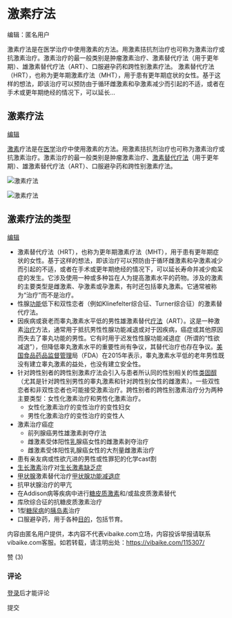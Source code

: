 # 激素疗法

编辑：匿名用户

激素疗法是在医学治疗中使用激素的方法。用激素拮抗剂治疗也可称为激素治疗或抗激素治疗。激素治疗的最一般类别是肿瘤激素治疗、激素替代疗法（用于更年期）、雄激素替代疗法（ART）、口服避孕药和跨性别激素疗法。 激素替代疗法（HRT），也称为更年期激素疗法（MHT），用于患有更年期症状的女性。基于这样的想法，即该治疗可以预防由于循环雌激素和孕激素减少而引起的不适，或者在手术或更年期绝经的情况下，可以延长...

## 激素疗法

[编辑](javascript:alert\('该词条已锁定，\(认证主体\)请联系客服从后台编辑。'\);)

[激素](https://vibaike.com/37210/)疗法是在[医学](https://vibaike.com/229199/)治疗中使用激素的方法。用激素拮抗剂治疗也可称为激素治疗或抗激素治疗。激素治疗的最一般类别是肿瘤激素治疗、[激素替代疗法](https://vibaike.com/135222/)（用于更年期）、雄激素替代疗法（ART）、口服避孕药和跨性别激素疗法。

![激素疗法](https://pic.vibaike.com/img/2020/11/ap.jpg)

![激素疗法](https://pic.vibaike.com/img/2019/07/dilogo.jpg)

## 激素疗法的类型

[编辑](javascript:alert\('该词条已锁定，\(认证主体\)请联系客服从后台编辑。'\);)

-   激素替代疗法（HRT），也称为更年期激素疗法（MHT），用于患有更年期症状的女性。基于这样的想法，即该治疗可以预防由于循环雌激素和孕激素减少而引起的不适，或者在手术或更年期绝经的情况下，可以延长寿命并减少痴呆症的发生。它涉及使用一种或多种旨在人为提高激素水平的药物。涉及的激素的主要类型是雌激素、孕激素或孕激素，有时还包括睾丸激素。它通常被称为“治疗”而不是治疗。
-   性腺[功能](https://vibaike.com/3137/)低下和双性恋者（例如Klinefelter综合征、Turner综合征）的激素替代疗法。
-   因疾病或衰老而睾丸激素水平低的男性雄激素替代[疗法](#)（ART）。这是一种激素[治疗](#)方法，通常用于抵抗男性性腺功能减退或对于因疾病，癌症或其他原因而失去了睾丸功能的男性。它有时用于迟发性性腺功能减退症（所谓的“性欲减退”），但降低睾丸激素水平的重要性尚有争议，其替代治疗也存在争议。[美国](https://vibaike.com/4159/)[食品](https://vibaike.com/3117/)[药品](https://vibaike.com/209268/)[监督管理](https://vibaike.com/32009/)局（FDA）在2015年表示，睾丸激素水平低的老年男性既没有建立睾丸激素的益处，也没有建立安全性。
-   针对跨性别者的跨性别激素疗法会引入与患者所认同的性别相关的性[类固醇](https://vibaike.com/37222/)（尤其是针对跨性别男性的睾丸激素和针对跨性别女性的雌激素）。一些双性恋者和非双性恋者也可能接受激素治疗。跨性别者的跨性别激素治疗分为两种主要类型：女性化激素治疗和男性化激素治疗。
    -   女性化激素治疗的变性治疗的变性妇女
    -   男性化激素治疗的变性治疗的变性人
-   激素治疗癌症
    -   前列腺癌男性雄激素剥夺疗法
    -   雌激素受体阳性[乳](https://vibaike.com/232598/)腺癌女性的雌激素剥夺治疗
    -   雌激素受体阳性乳腺癌女性的大剂量雌激素治疗
-   患有亲友病或性欲亢进的男性或性罪犯的化学cast割
-   [生长激素](https://vibaike.com/36980/)治疗对[生长激素缺乏症](https://vibaike.com/119759/)
-   [甲状腺](https://vibaike.com/37268/)激素替代治疗[甲状腺功能减退症](https://vibaike.com/129419/)
-   抗甲状腺治疗的甲亢
-   在Addison病等疾病中进行[糖皮质激素](https://vibaike.com/135187/)和/或盐皮质激素替代
-   库欣综合征的抗糖皮质激素治疗
-   1型[糖尿病](https://vibaike.com/37200/)的[胰岛素](https://vibaike.com/206033/)治疗
-   口服避孕药，用于各种[目的](https://vibaike.com/3331/)，包括节育。

内容由匿名用户提供，本内容不代表vibaike.com立场，内容投诉举报请联系vibaike.com客服。如若转载，请注明出处：https://vibaike.com/115307/

赞 (3)

### 评论

[登录](https://vibaike.com/login/?modal-type=login)后才能评论

提交
